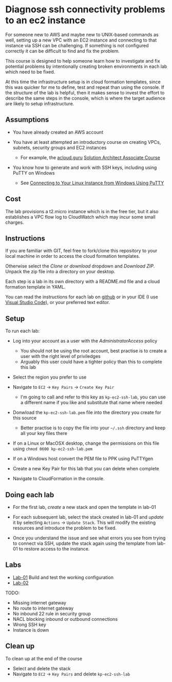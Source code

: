 # Diagnose ssh connectivity problems to an ec2 instance

For someone new to AWS and maybe new to UNIX-based commands as well, setting up a new VPC with an EC2 instance and connecting to that instance via SSH can be challenging. If something is not configured correctly it can be difficult to find and fix the problem.

This course is designed to help someone learn how to investigate and fix potential problems by intentionally creating broken environments in each lab which need to be fixed.

At this time the infrastructure setup is in cloud formation templates, since this was quicker for me to define, test and repeat than using the console. If the structure of the lab is helpful, then it makes sense to invest the effort to describe the same steps in the console, which is where the target audience are likely to setup infrastructure.


## Assumptions

* You have already created an AWS account

* You have at least attempted an introductory course on creating VPCs, subnets, security groups and EC2 instances
  * For example, the [acloud.guru](https://acloud.guru) [Solution Architect Associate Course](https://acloud.guru/learn/aws-certified-solutions-architect-associate])

* You know how to generate and work with SSH keys, including using PuTTY on Windows
  * See [Connecting to Your Linux Instance from Windows Using PuTTY](http://docs.aws.amazon.com/AWSEC2/latest/UserGuide/putty.html)


## Cost

The lab provisions a t2.micro instance which is in the free tier, but it also establishes a VPC flow log to CloudWatch which may incur some small charges.


## Instructions

If you are familiar with GIT, feel free to fork/clone this repository to your local machine in order to access the cloud formation templates.

Otherwise select the *Clone or download* dropdown and *Download ZIP*. Unpack the zip file into a directory on your desktop.

Each step is a lab in its own directory with a README.md file and a cloud formation template in YAML.

You can read the instructions for each lab on [github](https://github.com/davidchatz/aws-diagnose-ec2-ssh) or in your IDE (I use [Visual Studio Code](https://code.visualstudio.com/)), or your preferred text editor. 

## Setup

To run each lab:
* Log into your account as a user with the *AdministratorAccess* policy
  * You should not be using the root account, best practise is to create a user with the right level of priviledges 
  * Arguably this user could have a tighter policy than this to complete this lab

* Select the region you prefer to use

* Navigate to `EC2` -> `Key Pairs` -> `Create Key Pair`
  * I'm going to call and refer to this key as `kp-ec2-ssh-lab`, you can use a different name if you like and substitute that name where needed

* Donwload the `kp-ec2-ssh-lab.pem` file into the directory you create for this source
  * Better practise is to copy the file into your `~/.ssh` directory and keep all your key files there

* If on a Linux or MacOSX desktop, change the permissions on this file using `chmod 0600 kp-ec2-ssh-lab.pem`

* If on a Windows host convert the PEM file to PPK using PuTTYgen

* Create a new Key Pair for this lab that you can delete when complete

* Navigate to CloudFormation in the console.

## Doing each lab

* For the first lab, *create* a new stack and open the template in lab-01

* For each subsequent lab, select the stack created in lab-01 and *update* it by selecting `Actions` -> `Update Stack`. This will modify the existing resources and introduce the problem to be fixed.

* Once you understand the issue and see what errors you see from trying to connect via SSH, update the stack again using the template from lab-01 to restore access to the instance.

## Labs

* [Lab-01](./lab-01/README.md) Build and test the working configuration
* [Lab-02](./lab-02/README.md)

TODO:
* Missing internet gateway
* No route to internet gateway
* No inbound 22 rule in security group
* NACL blocking inbound or outbound connections
* Wrong SSH key
* Instance is down

## Clean up

To clean up at the end of the course
* Select and delete the stack
* Navigate to `EC2` -> `Key Pairs` and delete `kp-ec2-ssh-lab`

